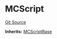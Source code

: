 # MCScript
[Git Source](https://github.com/metacontract/mc/blob/0cf91165f9ec2cbeeba800a4baf4e81e2df5c3bb/src/devkit/MCScript.sol)

**Inherits:**
[MCScriptBase](/src/devkit/Flattened.sol/abstract.MCScriptBase.md)


